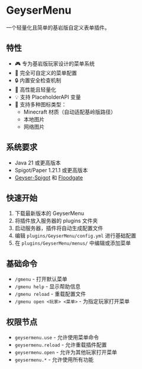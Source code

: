 # GeyserMenu

一个轻量化且简单的基岩版自定义表单插件。

## 特性

- 🎮 专为基岩版玩家设计的菜单系统
- 📝 完全可自定义的菜单配置
- 🔒 内置安全检查机制
- 🚀 高性能且轻量化
- 💡 支持 PlaceholderAPI 变量
- 🎨 支持多种图标类型：
  - Minecraft 材质（自动适配基岭版路径）
  - 本地图片
  - 网络图片

## 系统要求

- Java 21 或更高版本
- Spigot/Paper 1.21.1 或更高版本
- [Geyser-Spigot](https://geysermc.org/) 和 [Floodgate](https://wiki.geysermc.org/floodgate/)

## 快速开始

1. 下载最新版本的 GeyserMenu
2. 将插件放入服务器的 plugins 文件夹
3. 启动服务器，插件将自动生成配置文件
4. 编辑 `plugins/GeyserMenu/config.yml` 进行基础配置
5. 在 `plugins/GeyserMenu/menus/` 中编辑或添加菜单

## 基础命令

- `/gmenu` - 打开默认菜单
- `/gmenu help` - 显示帮助信息
- `/gmenu reload` - 重载配置文件
- `/gmenu open <玩家> <菜单>` - 为指定玩家打开菜单

## 权限节点

- `geysermenu.use` - 允许使用菜单命令
- `geysermenu.reload` - 允许重载插件配置
- `geysermenu.open` - 允许为其他玩家打开菜单
- `geysermenu.*` - 允许使用所有功能